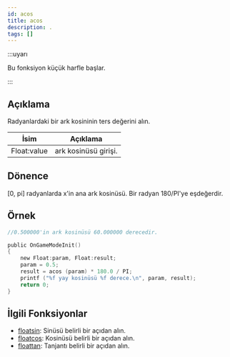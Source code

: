 ```yaml
---
id: acos
title: acos
description: .
tags: []
---
```


:::uyarı

Bu fonksiyon küçük harfle başlar.

:::

## Açıklama

Radyanlardaki bir ark kosininin ters değerini alın.

| İsim        | Açıklama                 |
| ----------- | ------------------------ |
| Float:value | ark kosinüsü girişi.     |

## Dönence

[0, pi] radyanlarda x'in ana ark kosinüsü. Bir radyan 180/PI'ye eşdeğerdir.


## Örnek

```c
//0.500000'in ark kosinüsü 60.000000 derecedir.

public OnGameModeInit()
{
    new Float:param, Float:result;
    param = 0.5;
    result = acos (param) * 180.0 / PI;
    printf ("%f yay kosinüsü %f derece.\n", param, result);
    return 0;
}
```

## İlgili Fonksiyonlar

- [floatsin](floatsin.md): Sinüsü belirli bir açıdan alın.
- [floatcos](floatcos.md): Kosinüsü belirli bir açıdan alın.
- [floattan](floattan.md): Tanjantı belirli bir açıdan alın.
